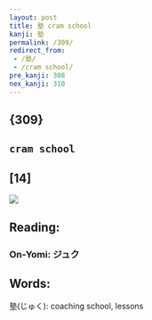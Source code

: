 ```yaml
---
layout: post
title: 塾 cram school
kanji: 塾
permalink: /309/
redirect_from:
 - /塾/
 - /cram school/
pre_kanji: 308
nex_kanji: 310
---
```


## {309}

## `cram school`

## [14]

<div class="stroke"><img src="E5A1BE.png" /></div>

## Reading:

### On-Yomi: ジュク

## Words:

塾(じゅく): coaching school, lessons
